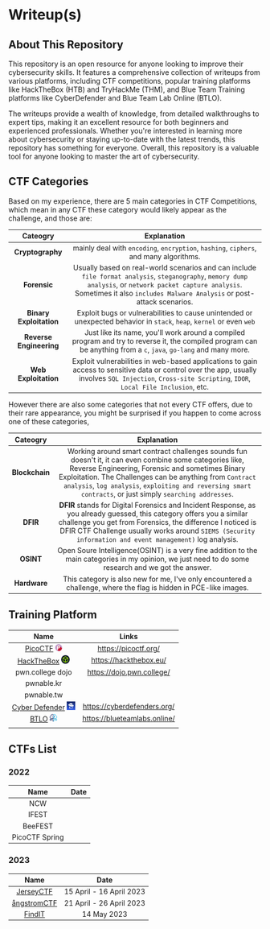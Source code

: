 # Writeup(s)

## About This Repository

This repository is an open resource for anyone looking to improve their cybersecurity skills. It features a comprehensive collection of writeups from various platforms, including CTF competitions, popular training platforms like HackTheBox (HTB) and TryHackMe (THM), and Blue Team Training platforms like CyberDefender and Blue Team Lab Online (BTLO). 

The writeups provide a wealth of knowledge, from detailed walkthroughs to expert tips, making it an excellent resource for both beginners and experienced professionals. Whether you're interested in learning more about cybersecurity or staying up-to-date with the latest trends, this repository has something for everyone. Overall, this repository is a valuable tool for anyone looking to master the art of cybersecurity.

## CTF Categories

Based on my experience, there are 5 main categories in CTF Competitions, which mean in any CTF these category would likely appear as the challenge, and those are:  

| **Cateogry** | **Explanation** | 
| :---:  | :---:  |
| **Cryptography**| mainly deal with `encoding`, `encryption`, `hashing`, `ciphers`, and many algorithms.  |
| **Forensic** | Usually based on real-world scenarios and can include `file format analysis`, `steganography`, `memory dump analysis`, or `network packet capture analysis`. Sometimes it also `includes Malware Analysis` or post-attack scenarios. |
| **Binary Exploitation** | Exploit bugs or vulnerabilities to cause unintended or unexpected behavior in `stack`, `heap`, `kernel` or even `web` |
| **Reverse Engineering** | Just like its name, you'll work around a compiled program and try to reverse it, the compiled program can be anything from a `c`, `java`, `go-lang` and many more. |
| **Web Exploitation** | Exploit vulnerabilities in web-based applications to gain access to sensitive data or control over the app, usually involves `SQL Injection`, `Cross-site Scripting`, `IDOR`, `Local File Inclusion`, etc. |

However there are also some categories that not every CTF offers, due to their rare appearance, you might be surprised if you happen to come across one of these categories,

| **Cateogry** | **Explanation** | 
| :---:  | :---:  |
| **Blockchain** | Working around smart contract challenges sounds fun doesn't it, it can even combine some categories like, Reverse Engineering, Forensic and sometimes Binary Exploitation. The Challenges can be anything from `Contract analysis`, `log analysis`, `exploiting and reversing smart contracts`, or just simply `searching addresses`. |
| **DFIR** | **DFIR** stands for Digital Forensics and Incident Response, as you already guessed, this category offers you a similar challenge you get from Forensics, the difference I noticed is DFIR CTF Challenge usually works around `SIEMS (Security information and event management)` log analysis. |
| **OSINT** | Open Soure Intelligence(OSINT) is a very fine addition to the main categories in my opinion, we just need to do some research and we got the answer. |
| **Hardware** | This category is also new for me, I've only encountered a challenge, where the flag is hidden in PCE-like images.|

## Training Platform

| Name | Links |
| :---: | :---:|
| [PicoCTF](./picoCTF/) <img src="./picoCTF/assets/pico-logo.png" width=14px> | https://picoctf.org/ | 
| [HackTheBox](./HackTheBox/) <img src="./HackTheBox/htb-logo.png" width=17px>| https://hackthebox.eu/ |
| pwn.college dojo | https://dojo.pwn.college/ |
| pwnable.kr | |
| pwnable.tw | |
| [Cyber Defender](./CyberDefender/) <img src="./CyberDefender/cyberdefenders_logo.jpeg" width=17px>| https://cyberdefenders.org/ |
| [BTLO](./BTLO/)  <img src="./BTLO/btlo-logo.png" width=15px> | https://blueteamlabs.online/ |
| | |


## CTFs List

### 2022

| Name | Date |
| :---: | :---: |
| NCW | | 
| IFEST | |
| BeeFEST | |
| PicoCTF Spring |


### 2023
| Name | Date |
| :---: | :---: |
| [JerseyCTF](./2023/JerseyCTF/) | 15 April - 16 April 2023 |
| [ångstromCTF](./2023/%C3%A5ngstromCTF/) | 21 April - 26 April 2023 |
| [FindIT](./2023/FindIT/) | 14 May 2023 |
